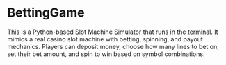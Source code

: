 # BettingGame
This is a Python-based Slot Machine Simulator that runs in the terminal. It mimics a real casino slot machine with betting, spinning, and payout mechanics. Players can deposit money, choose how many lines to bet on, set their bet amount, and spin to win based on symbol combinations.
